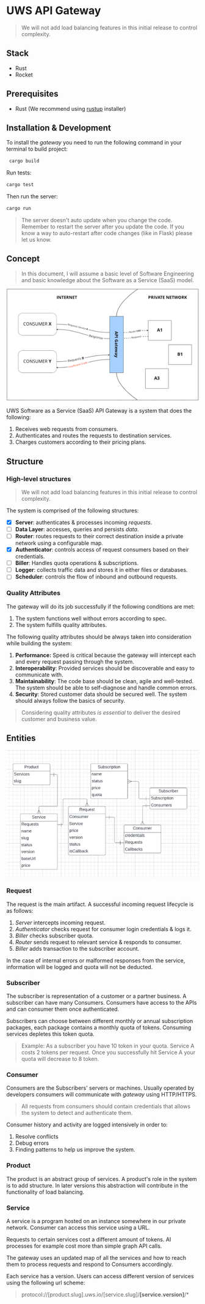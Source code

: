 # UWS API Gateway

> We will not add load balancing features in this initial release to control complexity.

## Stack
- Rust
- Rocket

## Prerequisites
- Rust (We recommend using [rustup](https://rustup.rs/) installer)
## Installation & Development
To install the *gateway* you need to run the following command in your terminal to build project:

```sh
 cargo build
```
Run tests:
```sh
cargo test
```
Then run the server:
```sh
cargo run
```

> The server doesn't auto update when you change the code. Remember to restart the server after you update the code. If you know a way to auto-restart after code changes (like in Flask) please let us know.

## Concept
> In this document, I will assume a basic level of Software Engineering and basic knowledge about the Software as a Service (SaaS) model.

![Conceptual Diagram](docs/graph.png)

UWS Software as a Service (SaaS) API Gateway is a system that does the following:
1. Receives web requests from consumers.
2. Authenticates and routes the requests to destination services.
3. Charges customers according to their pricing plans.

## Structure

### High-level structures
> We will not add load balancing features in this initial release to control complexity.

The system is comprised of the following structures:

- [x] **Server**: authenticates & processes incoming *requests*.
- [ ] **Data Layer**: accesses, queries and persists *data*.
- [ ] **Router**: routes requests to their correct destination inside a private network using a configurable map.
- [x] **Authenticator**: controls access of request consumers based on their credentials.
- [ ] **Biller**: Handles quota operations & subscriptions.
- [ ] **Logger**: collects traffic data and stores it in either files or databases.
- [ ] **Scheduler**: controls the flow of inbound and outbound requests.

### Quality Attributes
The gateway will do its job successfully if the following conditions are met:
1. The system functions well without errors according to spec.
2. The system fulfills quality attributes. 

The following quality attributes should be always taken into consideration while building the system:
1. **Performance:** Speed is critical because the gateway will intercept each and every request passing through the system.
2. **Interoperability**: Provided services should be discoverable and easy to communicate with.
3. **Maintainability**: The code base should be clean, agile and well-tested. The system should be able to self-diagnose and handle common errors.
4. **Security**: Stored customer data should be secured well. The system should always follow the basics of security.

> Considering quality attributes *is essential* to deliver the desired customer and business value.

## Entities
![Conceptual Data Model](docs/entity_diagram.png)

### Request
The request is the main artifact. A successful incoming request lifecycle is as follows:
1. *Server* intercepts incoming request.
2. *Authenticator* checks request for consumer login credentials & logs it.
3. *Biller* checks subscriber quota.
4. *Router* sends request to relevant service & responds to consumer.
5. *Biller* adds transaction to the subscriber account.

In the case of internal errors or malformed responses from the service, information will be logged and quota will not be deducted.
### Subscriber
The subscriber is representation of a customer or a partner business. A subscriber can have many Consumers. Consumers have access to the APIs and can consumer them once authenticated.

Subscribers can choose between different monthly or annual subscription packages, each package contains a monthly quota of tokens. Consuming services depletes this token quota. 

> Example: As a subscriber you have 10 token in your quota. Service A costs 2 tokens per request. Once you successfully hit Service A your quota will decrease to 8 token.


### Consumer
Consumers are the Subscribers' servers or machines. Usually operated by developers consumers will communicate with *gateway* using HTTP/HTTPS. 

> All requests from consumers should contain credentials that allows the system to detect and authenticate them.

Consumer history and activity are logged intensively in order to: 
1. Resolve conflicts 
2. Debug errors
2. Finding patterns to help us improve the system.
### Product
The product is an abstract group of services. A product's role in the system is to add structure. In later versions this abstraction will contribute in the functionality of load balancing.
### Service
A service is a program hosted on an instance somewhere in our private network. Consumer can access this service using a URL. 

Requests to certain services cost a different amount of tokens. AI processes for example cost more than simple graph API calls.

The gateway uses an updated map of all the services and how to reach them to process requests and respond to Consumers accordingly.

Each service has a version. Users can access different version of services using the following url scheme:

> protocol://[product.slug].uws.io/[service.slug]/**[service.version]**/*


